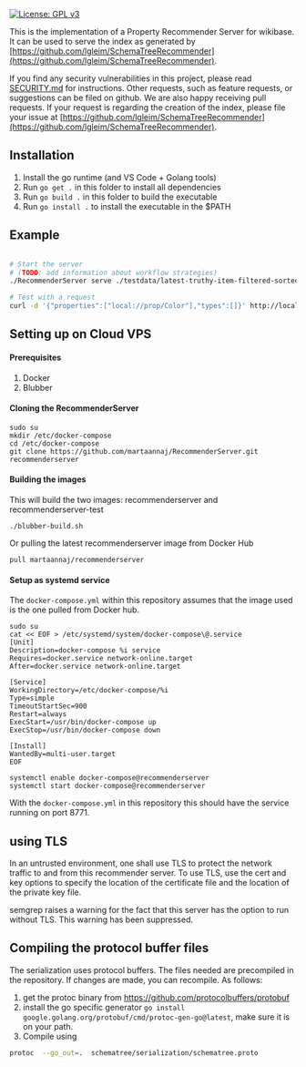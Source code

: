 [![License: GPL v3](https://img.shields.io/badge/License-GPLv3-blue.svg)](https://www.gnu.org/licenses/gpl-3.0)

This is the implementation of a Property Recommender Server for wikibase. It can be used to serve the index as generated by [https://github.com/lgleim/SchemaTreeRecommender](https://github.com/lgleim/SchemaTreeRecommender).

If you find any security vulnerabilities in this project, please read [SECURITY.md](SECURITY.md) for instructions.
Other requests, such as feature requests, or suggestions can be filed on github. We are also happy receiving pull requests. If your request is regarding the creation of the index, please file your issue at [https://github.com/lgleim/SchemaTreeRecommender](https://github.com/lgleim/SchemaTreeRecommender).


## Installation

1. Install the go runtime (and VS Code + Golang tools)
1. Run `go get .` in this folder to install all dependencies
1. Run `go build .` in this folder to build the executable
1. Run `go install .` to install the executable in the $PATH

## Example

```bash

# Start the server
# (TODO: add information about workflow strategies)
./RecommenderServer serve ./testdata/latest-truthy-item-filtered-sorted.nt.gz.schemaTree.typed.bin

# Test with a request
curl -d '{"properties":["local://prop/Color"],"types":[]}' http://localhost:8080/recommender

```

## Setting up on Cloud VPS

#### Prerequisites

1. Docker
2. Blubber

#### Cloning the RecommenderServer

```
sudo su
mkdir /etc/docker-compose
cd /etc/docker-compose
git clone https://github.com/martaannaj/RecommenderServer.git recommenderserver
```

#### Building the images

This will build the two images: recommenderserver and recommenderserver-test

```
./blubber-build.sh
```

Or pulling the latest recommenderserver image from Docker Hub

```
pull martaannaj/recommenderserver
```

#### Setup as systemd service

The ```docker-compose.yml``` within this repository assumes that the image used is the one pulled from Docker hub.

```
sudo su
cat << EOF > /etc/systemd/system/docker-compose\@.service
[Unit]
Description=docker-compose %i service
Requires=docker.service network-online.target
After=docker.service network-online.target

[Service]
WorkingDirectory=/etc/docker-compose/%i
Type=simple
TimeoutStartSec=900
Restart=always
ExecStart=/usr/bin/docker-compose up
ExecStop=/usr/bin/docker-compose down

[Install]
WantedBy=multi-user.target
EOF

systemctl enable docker-compose@recommenderserver
systemctl start docker-compose@recommenderserver
```

With the ```docker-compose.yml``` in this repository this should have the service running on port 8771.


## using TLS

In an untrusted environment, one shall use TLS to protect the network traffic to and from this recommender server. To use TLS, use the cert and key options to specify the location of the certificate file and the location of the private key file.

semgrep raises a warning for the fact that this server has the option to run without TLS. This warning has been suppressed.

## Compiling the protocol buffer files

The serialization uses protocol buffers. The files needed are precompiled in the repository.
If changes are made, you can recompile. As follows:

1. get the protoc binary from https://github.com/protocolbuffers/protobuf
2. install the go specific generator ```go install google.golang.org/protobuf/cmd/protoc-gen-go@latest```, make sure it is on your path.
3. Compile using 

```bash
protoc  --go_out=.  schematree/serialization/schematree.proto
```